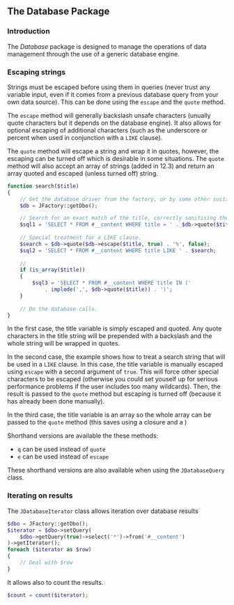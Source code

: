 ## The Database Package

### Introduction

The *Database* package is designed to manage the operations of data
management through the use of a generic database engine.

### Escaping strings

Strings must be escaped before using them in queries (never trust any variable input, even if it comes from a previous database query from your own data source). This can be done using the `escape` and the `quote` method.

The `escape` method will generally backslash unsafe characters (unually quote characters but it depends on the database engine). It also allows for optional escaping of additional characters (such as the underscore or percent when used in conjunction with a `LIKE` clause).

The `quote` method will escape a string and wrap it in quotes, however, the escaping can be turned off which is desirable in some situations. The `quote` method will also accept an array of strings (added in 12.3) and return an array quoted and escaped (unless turned off) string.

```php
function search($title)
{
	// Get the database driver from the factory, or by some other suitable means.
	$db = JFactory::getDbo();

	// Search for an exact match of the title, correctly sanitising the untrusted input.
	$sql1 = 'SELECT * FROM #__content WHERE title = ' . $db->quote($title);
	
	// Special treatment for a LIKE clause.
	$search = $db->quote($db->escape($title, true) . '%', false);
	$sql2 = 'SELECT * FROM #__content WHERE title LIKE ' . $search;
	
	// 
	if (is_array($title))
	{
		$sql3 = 'SELECT * FROM #__content WHERE title IN ('
			. implode(',', $db->quote($title)) . ')';
	}
	
	// Do the database calls.
}
```

In the first case, the title variable is simply escaped and quoted. Any quote characters in the title string will be prepended with a backslash and the whole string will be wrapped in quotes.

In the second case, the example shows how to treat a search string that will be used in a `LIKE` clause. In this case, the title variable is manually escaped using `escape` with a second argument of `true`. This will force other special characters to be escaped (otherwise you could set youself up for serious performance problems if the user includes too many wildcards). Then, the result is passed to the `quote` method but escaping is turned off (because it has already been done manually).

In the third case, the title variable is an array so the whole array can be passed to the `quote` method (this saves using a closure and a )

Shorthand versions are  available the these methods: 
* `q` can be used instead of `quote`
* `e` can be used instead of `escape`

These shorthand versions are also available when using the `JDatabaseQuery` class.

### Iterating on results

The `JDatabaseIterator` class allows iteration over
database results

```php
$dbo = JFactory::getDbo();
$iterator = $dbo->setQuery(
	$dbo->getQuery(true)->select('*')->from('#__content')
)->getIterator();
foreach ($iterator as $row)
{
    // Deal with $row
}
```

It allows also to count the results.

```php
$count = count($iterator);
```
